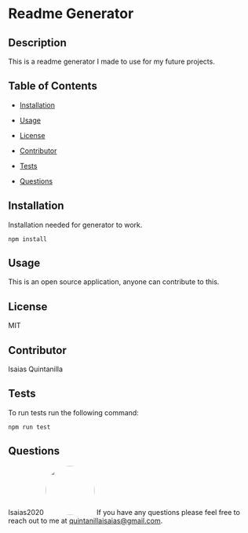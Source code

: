 
# Readme Generator

## Description 

This is a readme generator I made to use for my future projects.

## Table of Contents

* [Installation](#Installation)

* [Usage](#Usage)

* [License](#License)

* [Contributor](#Contributor)

* [Tests](#Tests)

* [Questions](#Questions)

## Installation

Installation needed for generator to work.

  ```
  npm install
  ```

## Usage

This is an open source application, anyone can contribute to this.

## License

MIT

## Contributor

Isaias Quintanilla

## Tests

To run tests run the following command: 

```
npm run test
```

## Questions
Isaias2020
<img src="https://avatars.githubusercontent.com/u/59813695?" height="100" style="border-radius:50%">
If you have any questions please feel free to reach out to me at quintanillaisaias@gmail.com.

